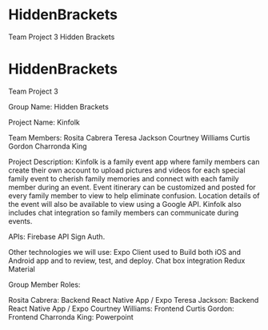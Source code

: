 # HiddenBrackets
Team Project 3 Hidden Brackets

# HiddenBrackets

Team Project 3

Group Name: Hidden Brackets 

Project Name: Kinfolk 

Team Members:
Rosita Cabrera
Teresa Jackson 
Courtney Williams
Curtis Gordon
Charronda King

Project Description: Kinfolk is a family event app where family members can create their own account to upload pictures and videos for each special family event to cherish family memories and connect with each family member during an event. Event itinerary can be customized and posted for every family member to view to help eliminate confusion. Location details of the event will also be available to view using a Google API. Kinfolk also includes chat integration so family members can communicate during events.

APIs: 
Firebase API 
Sign Auth.

Other technologies we will use:
Expo Client used to Build both iOS and Android app and to review, test, and deploy. 
Chat box integration
Redux
Material


Group Member Roles: 

Rosita Cabrera: Backend React Native App / Expo
Teresa Jackson: Backend React Native App / Expo
Courtney Williams: Frontend
Curtis Gordon: Frontend 
Charronda King: Powerpoint 
